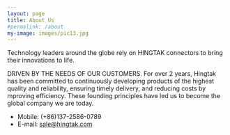 ```yaml
---
layout: page
title: About Us
#permalink: /about
my-image: images/pic13.jpg
---
```



Technology leaders around the globe rely on HINGTAK connectors to bring their innovations to life.

DRIVEN BY THE NEEDS OF OUR CUSTOMERS. For over 2 years, Hingtak has been committed to continuously developing products of the highest quality and reliability, ensuring timely delivery, and reducing costs by  mproving efficiency. These founding principles have led us to become the global company we are today.


* Mobile: (+86)137-2586-0789
* E-mail: sale@hingtak.com

